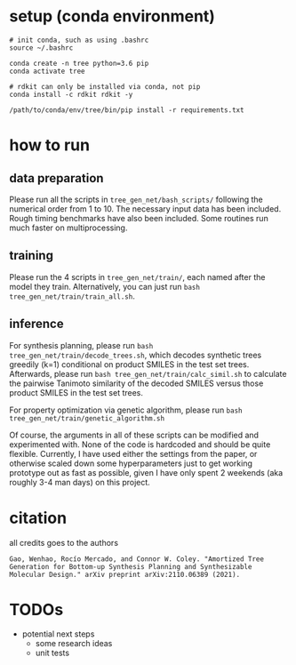 # setup (conda environment)
```
# init conda, such as using .bashrc
source ~/.bashrc

conda create -n tree python=3.6 pip
conda activate tree

# rdkit can only be installed via conda, not pip
conda install -c rdkit rdkit -y

/path/to/conda/env/tree/bin/pip install -r requirements.txt
```

# how to run
## data preparation
Please run all the scripts in `tree_gen_net/bash_scripts/` following the numerical order from 1 to 10. The necessary input data has been included. Rough timing benchmarks have also been included. Some routines run much faster on multiprocessing.

## training
Please run the 4 scripts in `tree_gen_net/train/`, each named after the model they train. Alternatively, you can just run `bash tree_gen_net/train/train_all.sh`.

## inference
For synthesis planning, please run `bash tree_gen_net/train/decode_trees.sh`, which decodes synthetic trees greedily (k=1) conditional on product SMILES in the test set trees. Afterwards, please run `bash tree_gen_net/train/calc_simil.sh` to calculate the pairwise Tanimoto similarity of the decoded SMILES versus those product SMILES in the test set trees.

For property optimization via genetic algorithm, please run `bash tree_gen_net/train/genetic_algorithm.sh`

Of course, the arguments in all of these scripts can be modified and experimented with. None of the code is hardcoded and should be quite flexible. Currently, I have used either the settings from the paper, or otherwise scaled down some hyperparameters just to get working prototype out as fast as possible, given I have only spent 2 weekends (aka roughly 3-4 man days) on this project.

# citation
all credits goes to the authors
```
Gao, Wenhao, Rocío Mercado, and Connor W. Coley. "Amortized Tree Generation for Bottom-up Synthesis Planning and Synthesizable Molecular Design." arXiv preprint arXiv:2110.06389 (2021).
```

# TODOs
- potential next steps
    - some research ideas
    - unit tests